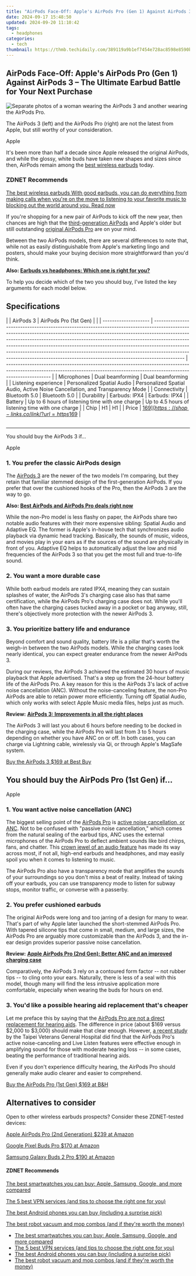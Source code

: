 ```yaml
---
title: "AirPods Face-Off: Apple's AirPods Pro (Gen 1) Against AirPods 3 – The Ultimate Earbud Battle for Your Next Purchase"
date: 2024-09-17 15:48:50
updated: 2024-09-20 11:10:42
tags:
  - headphones
categories:
  - tech
thumbnail: https://thmb.techidaily.com/389119a9b1ef7454e728ac8598e8590bfc343297ad68f246f95878ae15267c78.jpg
---
```


## AirPods Face-Off: Apple's AirPods Pro (Gen 1) Against AirPods 3 – The Ultimate Earbud Battle for Your Next Purchase

![Separate photos of a woman wearing the AirPods 3 and another wearing the AirPods Pro.](https://www.zdnet.com/a/img/resize/9ecdcdc525efb8603caee64793627e349d147e00/2023/01/12/10a3a3ef-1b88-4548-a714-c08a6fa80dc7/airpods-3-vs-airpods-pro.jpg?auto=webp&width=1280)

The AirPods 3 (left) and the AirPods Pro (right) are not the latest from Apple, but still worthy of your consideration.

Apple

It's been more than half a decade since Apple released the original AirPods, and while the glossy, white buds have taken new shapes and sizes since then, AirPods remain among the [best wireless earbuds](https://www.zdnet.com/article/best-wireless-earbuds/) today. 

### **ZDNET** Recommends

[The best wireless earbuds With good earbuds, you can do everything from making calls when you're on the move to listening to your favorite music to blocking out the world around you.  Read now](https://www.zdnet.com/article/best-wireless-earbuds/)

If you're shopping for a new pair of AirPods to kick off the new year, then chances are high that the [third-generation AirPods](https://shop-links.co/link/?url=https%3A%2F%2Fwww.bestbuy.com%2Fsite%2Fapple-airpods-3rd-generation-with-lightning-charging-case-white%2F6376551.p%3F&publisher_slug=itechdaily19598&exclusive=1) and Apple's older but still outstanding [original AirPods Pro](https://go.shopyourlikes.com/pi/34b26b8ff610100d08e4402716bc11544df6bc98?afId=614548&afCampaignId=zd-%5F%5FCOM%5FCLICK%5FID%5F%5F-dtp&afCreativeId=2993&afPlacementId=2) are on your mind.

Between the two AirPods models, there are several differences to note that, while not as easily distinguishable from Apple's marketing lingo and posters, should make your buying decision more straightforward than you'd think. 

**Also: [Earbuds vs headphones: Which one is right for you?](https://www.zdnet.com/article/earbuds-vs-headphones/)**

To help you decide which of the two you should buy, I've listed the key arguments for each model below. 

##  Specifications 

| | AirPods 3          | AirPods Pro (1st Gen)                                                                                                                                                                                                                                                                                                                                                                                                                                                                             |                                                                                                                                                                                 |
| -------------------- | ------------------------------------------------------------------------------------------------------------------------------------------------------------------------------------------------------------------------------------------------------------------------------------------------------------------------------------------------------------------------------------------------------------------------------------------------------------------------------------------------- | ------------------------------------------------------------------------------------------------------------------------------------------------------------------------------- |
| Microphones          | Dual beamforming                                                                                                                                                                                                                                                                                                                                                                                                                                                                                  | Dual beamforming                                                                                                                                                                |
| Listening experience | Personalized Spatial Audio                                                                                                                                                                                                                                                                                                                                                                                                                                                                        | Personalized Spatial Audio, Active Noise Cancellation, and Transparency Mode                                                                                                    |
| Connectivity         | Bluetooth 5.0                                                                                                                                                                                                                                                                                                                                                                                                                                                                                     | Bluetooth 5.0                                                                                                                                                                   |
| Durability           | Earbuds: IPX4                                                                                                                                                                                                                                                                                                                                                                                                                                                                                     | Earbuds: IPX4                                                                                                                                                                   |
| Battery              | Up to 6 hours of listening time with one charge                                                                                                                                                                                                                                                                                                                                                                                                                                                   | Up to 4.5 hours of listening time with one charge                                                                                                                               |
| Chip                 | H1                                                                                                                                                                                                                                                                                                                                                                                                                                                                                                | H1                                                                                                                                                                              |
| Price                | [$169](https://shop-links.co/link/?url=https%3A%2F%2Fwww.bestbuy.com%2Fsite%2Fapple-airpods-3rd-generation-with-lightning-charging-case-white%2F6376551.p%3F&publisher_slug=itechdaily19598&exclusive=1) | [$169](https://go.shopyourlikes.com/pi/34b26b8ff610100d08e4402716bc11544df6bc98?afId=614548&afCampaignId=zd-%5F%5FCOM%5FCLICK%5FID%5F%5F-dtp&afCreativeId=2993&afPlacementId=2) |

## 

---

 You should buy the AirPods 3 if... 

Apple

###  1\. You prefer the classic AirPods design 

The [AirPods 3](https://shop-links.co/link/?url=https%3A%2F%2Fwww.bestbuy.com%2Fsite%2Fapple-airpods-3rd-generation-with-lightning-charging-case-white%2F6376551.p%3F&publisher_slug=itechdaily19598&exclusive=1) are the newer of the two models I'm comparing, but they retain that familiar stemmed design of the first-generation AirPods. If you prefer that over the cushioned hooks of the Pro, then the AirPods 3 are the way to go. 

**Also: [Best AirPods and AirPods Pro deals right now](https://www.zdnet.com/article/airpods-deals/)**

While the non-Pro model is less flashy on paper, the AirPods share two notable audio features with their more expensive sibling: Spatial Audio and Adaptive EQ. The former is Apple's in-house tech that synchronizes audio playback via dynamic head tracking. Basically, the sounds of music, videos, and movies play in your ears as if the sources of the sound are physically in front of you. Adaptive EQ helps to automatically adjust the low and mid frequencies of the AirPods 3 so that you get the most full and true-to-life sound. 

###  2\. You want a more durable case 

While both earbud models are rated IPX4, meaning they can sustain splashes of water, the AirPods 3's charging case also has that same certification, while the AirPods Pro's charging case does not. While you'll often have the charging cases tucked away in a pocket or bag anyway, still, there's objectively more protection with the newer AirPods 3\. 

###  3\. You prioritize battery life and endurance 

Beyond comfort and sound quality, battery life is a pillar that's worth the weigh-in between the two AirPods models. While the charging cases look nearly identical, you can expect greater endurance from the newer AirPods 3\. 

During our reviews, the AirPods 3 achieved the estimated 30 hours of music playback that Apple advertised. That's a step up from the 24-hour battery life of the AirPods Pro. A key reason for this is the AirPods 3's lack of active noise cancellation (ANC). Without the noise-canceling feature, the non-Pro AirPods are able to retain power more efficiently. Turning off Spatial Audio, which only works with select Apple Music media files, helps just as much. 

**Review:** [**AirPods 3: Improvements in all the right places**](https://www.zdnet.com/article/apple-airpods-3rd-generation-review/)

The AirPods 3 will last you about 6 hours before needing to be docked in the charging case, while the AirPods Pro will last from 3 to 5 hours depending on whether you have ANC on or off. In both cases, you can charge via Lightning cable, wirelessly via Qi, or through Apple's MagSafe system. 

[Buy the AirPods 3 $169 at Best Buy](https://shop-links.co/link/?url=https%3A%2F%2Fwww.bestbuy.com%2Fsite%2Fapple-airpods-3rd-generation-with-lightning-charging-case-white%2F6376551.p%3F&publisher_slug=itechdaily19598&exclusive=1)

##  You should buy the AirPods Pro (1st Gen) if… 

Apple

###  1\. You want active noise cancellation (ANC) 

The biggest selling point of the [AirPods Pro](https://go.shopyourlikes.com/pi/34b26b8ff610100d08e4402716bc11544df6bc98?afId=614548&afCampaignId=zd-%5F%5FCOM%5FCLICK%5FID%5F%5F-dtp&afCreativeId=2993&afPlacementId=2) is [active noise cancellation, or ANC](https://www.zdnet.com/article/how-do-noise-canceling-headphones-work/). Not to be confused with "passive noise cancellation," which comes from the natural sealing of the earbud tips, ANC uses the external microphones of the AirPods Pro to deflect ambient sounds like bird chirps, fans, and chatter. This [crown jewel of an audio feature](https://www.zdnet.com/article/how-do-noise-canceling-headphones-work/) has made its way across most, if not all, high-end earbuds and headphones, and may easily spoil you when it comes to listening to music. 

The AirPods Pro also have a transparency mode that amplifies the sounds of your surroundings so you don't miss a beat of reality. Instead of taking off your earbuds, you can use transparency mode to listen for subway stops, monitor traffic, or converse with a passerby. 

###  2\. You prefer cushioned earbuds 

The original AirPods were long and too jarring of a design for many to wear. That's part of why Apple later launched the short-stemmed AirPods Pro. With tapered silicone tips that come in small, medium, and large sizes, the AirPods Pro are arguably more customizable than the AirPods 3, and the in-ear design provides superior passive noise cancellation. 

**Review:** [**Apple AirPods Pro (2nd Gen): Better ANC and an improved charging case**](https://www.zdnet.com/article/airpods-pro-2-offer-two-big-upgrades-but-connectivity-chaos-hasnt-been-tamed/)

Comparatively, the AirPods 3 rely on a contoured form factor -- not rubber tips -- to cling onto your ears. Naturally, there is less of a seal with this model, though many will find the less intrusive application more comfortable, especially when wearing the buds for hours on end. 

###  3\. You'd like a possible hearing aid replacement that's cheaper 

Let me preface this by saying that the [AirPods Pro are not a direct replacement for hearing aids](https://www.zdnet.com/article/apple-airpods-pro-hearing-loss-hearing-aids/). The difference in price (about $169 versus $2,000 to $3,000) should make that clear enough. However, [a recent study](https://www.zdnet.com/article/apple-airpods-pro-hearing-loss-hearing-aids/) by the Taipei Veterans General Hospital did find that the AirPods Pro's active noise-canceling and Live Listen features were effective enough in amplifying sound for those with moderate hearing loss -- in some cases, beating the performance of traditional hearing aids. 

Even if you don't experience difficulty hearing, the AirPods Pro should generally make audio clearer and easier to comprehend. 

[Buy the AirPods Pro (1st Gen) $169 at B&H](https://go.shopyourlikes.com/pi/34b26b8ff610100d08e4402716bc11544df6bc98?afId=614548&afCampaignId=zd-%5F%5FCOM%5FCLICK%5FID%5F%5F-dtp&afCreativeId=2993&afPlacementId=2)

##  Alternatives to consider   

Open to other wireless earbuds prospects? Consider these ZDNET-tested devices: 

[Apple AirPods Pro (2nd Generation) $239 at Amazon](https://buy.geni.us/Proxy.ashx?TSID=368250&GR%5FURL=https%3A%2F%2Fwww.amazon.com%2FApple-Generation-Cancelling-Personalized-Customizable%2Fdp%2FB0BDHWDR12%3Ftag%3Dzd-buy-button-20%26ascsubtag%3D%5F%5FCOM%5FCLICK%5FID%5F%5F%7C4e0dad8c-67d4-4c50-a52e-2d6f44672db4%7Cdtp&dtb=1)

[Google Pixel Buds Pro $170 at Amazon](https://buy.geni.us/Proxy.ashx?TSID=368250&GR%5FURL=https%3A%2F%2Fwww.amazon.com%2FGoogle-Pixel-Buds-Pro-Headphones%2Fdp%2FB0B1NGPY94%3Ftag%3Dzd-buy-button-20%26ascsubtag%3D%5F%5FCOM%5FCLICK%5FID%5F%5F%7C4e0dad8c-67d4-4c50-a52e-2d6f44672db4%7Cdtp&dtb=1)

[Samsung Galaxy Buds 2 Pro $190 at Amazon](https://buy.geni.us/Proxy.ashx?TSID=368250&GR%5FURL=https%3A%2F%2Fwww.amazon.com%2FSAMSUNG-Bluetooth-Cancelling-Conversation-Resistant%2Fdp%2FB0B2SH4CN6%3Ftag%3Dzd-buy-button-20%26ascsubtag%3D%5F%5FCOM%5FCLICK%5FID%5F%5F%7C4e0dad8c-67d4-4c50-a52e-2d6f44672db4%7Cdtp&dtb=1)

#### **ZDNET** Recommends

[The best smartwatches you can buy: Apple, Samsung, Google, and more compared](https://www.zdnet.com/article/best-smartwatch/ "The best smartwatches you can buy: Apple, Samsung, Google, and more compared")

[The 5 best VPN services (and tips to choose the right one for you)](https://www.zdnet.com/article/best-vpn/ "The 5 best VPN services (and tips to choose the right one for you)")

[The best Android phones you can buy (including a surprise pick)](https://www.zdnet.com/article/best-android-phone/ "The best Android phones you can buy (including a surprise pick)")

[The best robot vacuum and mop combos (and if they're worth the money)](https://www.zdnet.com/article/best-robot-vacuum-mop/ "The best robot vacuum and mop combos (and if they're worth the money)")

* [The best smartwatches you can buy: Apple, Samsung, Google, and more compared](https://www.zdnet.com/article/best-smartwatch/ "The best smartwatches you can buy: Apple, Samsung, Google, and more compared")
* [The 5 best VPN services (and tips to choose the right one for you)](https://www.zdnet.com/article/best-vpn/ "The 5 best VPN services (and tips to choose the right one for you)")
* [The best Android phones you can buy (including a surprise pick)](https://www.zdnet.com/article/best-android-phone/ "The best Android phones you can buy (including a surprise pick)")
* [The best robot vacuum and mop combos (and if they're worth the money)](https://www.zdnet.com/article/best-robot-vacuum-mop/ "The best robot vacuum and mop combos (and if they're worth the money)")

<ins class="adsbygoogle"
     style="display:block"
     data-ad-format="autorelaxed"
     data-ad-client="ca-pub-7571918770474297"
     data-ad-slot="1223367746"></ins>



<ins class="adsbygoogle"
     style="display:block"
     data-ad-client="ca-pub-7571918770474297"
     data-ad-slot="8358498916"
     data-ad-format="auto"
     data-full-width-responsive="true"></ins>
